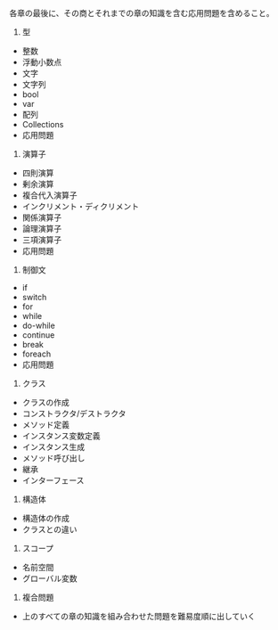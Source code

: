 各章の最後に、その商とそれまでの章の知識を含む応用問題を含めること。

1. 型
  - 整数
  - 浮動小数点
  - 文字
  - 文字列
  - bool
  - var
  - 配列
  - Collections
  - 応用問題
1. 演算子
  - 四則演算
  - 剰余演算
  - 複合代入演算子
  - インクリメント・ディクリメント
  - 関係演算子
  - 論理演算子
  - 三項演算子
  - 応用問題
1. 制御文
  - if
  - switch
  - for
  - while
  - do-while
  - continue
  - break
  - foreach
  - 応用問題
1. クラス
  - クラスの作成
  - コンストラクタ/デストラクタ
  - メソッド定義
  - インスタンス変数定義
  - インスタンス生成
  - メソッド呼び出し
  - 継承
  - インターフェース
1. 構造体
  - 構造体の作成
  - クラスとの違い
1. スコープ
  - 名前空間
  - グローバル変数
1. 複合問題
  - 上のすべての章の知識を組み合わせた問題を難易度順に出していく


